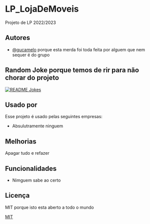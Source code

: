 # LP_LojaDeMoveis
Projeto de LP 2022/2023

## Autores

- [@gucamelo](https://github.com/gucamelo)
porque esta merda foi toda feita por alguem que nem sequer é do grupo


## Random Joke porque temos de rir para não chorar do projeto

<a href="https://readme-jokes.vercel.app"><img align="center" src="https://readme-jokes.vercel.app/api" alt="README Jokes"></a>

## Usado por

Esse projeto é usado pelas seguintes empresas:

- Absulutramente ninguem


## Melhorias

Apagar tudo e refazer

## Funcionalidades

- Nimguem sabe ao certo


## Licença
MIT porque isto esta aberto a todo o mundo

[MIT](https://choosealicense.com/licenses/mit/)

